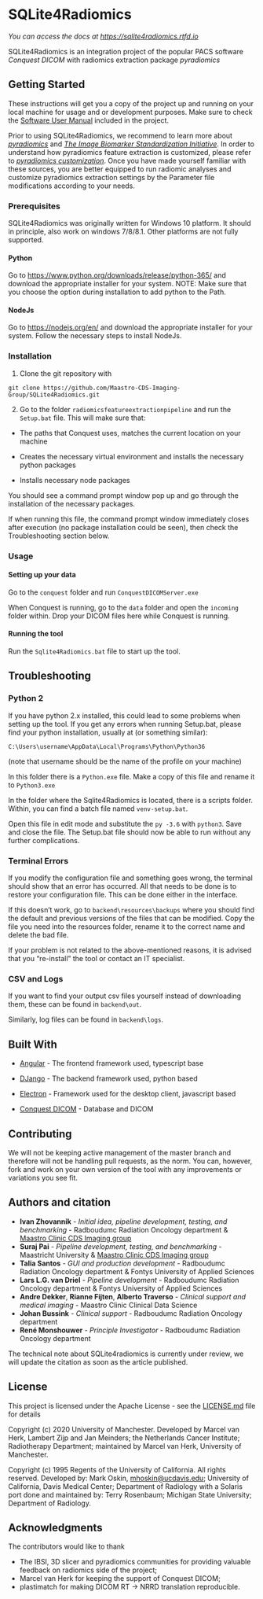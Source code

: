 # SQLite4Radiomics

*You can access the docs at https://sqlite4radiomics.rtfd.io*



SQLite4Radiomics is an integration project of the popular PACS software *Conquest DICOM* with radiomics extraction package *pyradiomics* 

## Getting Started

These instructions will get you a copy of the project up and running on your local machine for usage and or development purposes. Make sure to check the [Software User Manual](https://github.com/Maastro-CDS-Imaging-Group/SQLite4Radiomics/blob/master/radiomicsfeatureextractionpipeline/Software%20User%20Manual.pdf) included in the project.

Prior to using SQLite4Radiomics, we recommend to learn more about [*pyradiomics*](https://pyradiomics.readthedocs.io/en/latest/) and [*The Image Biomarker Standardization Initiative*](https://pubs.rsna.org/doi/full/10.1148/radiol.2020191145). In order to understand how pyradiomics feature extraction is customized, please refer to [*pyradiomics customization*](https://pyradiomics.readthedocs.io/en/latest/customization.html). Once you have made yourself familiar with these sources, you are better equipped to run radiomic analyses and customize pyradiomics extraction settings by the Parameter file modifications according to your needs.

### Prerequisites

SQLite4Radiomics was originally written for Windows 10 platform. It should in principle, also work on windows 7/8/8.1. Other platforms are not fully supported.

#### Python

Go to https://www.python.org/downloads/release/python-365/ and download the appropriate installer for your system.
NOTE: Make sure that you choose the option during installation to add python to the Path.

#### NodeJs
Go to https://nodejs.org/en/ and download the appropriate installer for your system.
Follow the necessary steps to install NodeJs.


### Installation
1. Clone the git repository with

```
git clone https://github.com/Maastro-CDS-Imaging-Group/SQLite4Radiomics.git
```


2. Go to the folder `radiomicsfeatureextractionpipeline` and run the `Setup.bat` file. This will make sure that:

* The paths that Conquest uses, matches the current location on your machine

* Creates the necessary virtual environment and installs the necessary python packages

* Installs necessary node packages

You should see a command prompt window pop up and go through the installation of the necessary packages.

If when running this file, the command prompt window immediately closes after execution (no package installation could be seen), then check the Troubleshooting section below.


### Usage

#### Setting up your data
Go to the `conquest` folder and run `ConquestDICOMServer.exe`

When Conquest is running, go to the `data` folder and open the `incoming` folder within. Drop your DICOM files here while Conquest is running. 

#### Running the tool

Run the `Sqlite4Radiomics.bat` file to start up the tool.

## Troubleshooting
### Python 2

If you have python 2.x installed, this could lead to some problems when setting up the tool. If you get any errors when running Setup.bat, please find your python installation, usually at (or something similar):
```
C:\Users\username\AppData\Local\Programs\Python\Python36
```
(note that username should be the name of the profile on your machine)


In this folder there is a `Python.exe` file. Make a copy of this file and rename it to `Python3.exe`

In the folder where the Sqlite4Radiomics is located, there is a scripts folder. Within, you can find a batch file named `venv-setup.bat`.

Open this file in edit mode and substitute the `py -3.6` with `python3`. Save and close the file. The Setup.bat file should now be able to run without any further complications.

### Terminal Errors

If you modify the configuration file and something goes wrong, the terminal should show that an error has occurred. All that needs to be done is to restore your configuration file. This can be done either in the interface. 

If this doesn’t work, go to `backend\resources\backups` where you should find the default and previous versions of the files that can be modified. Copy the file you need into the resources folder, rename it to the correct name and delete the bad file.

If your problem is not related to the above-mentioned reasons, it is advised that you “re-install” the tool or contact an IT specialist.

### CSV and Logs

If you want to find your output csv files yourself instead of downloading them, these can be found in `backend\out`. 

Similarly, log files can be found in `backend\logs`.

## Built With

* [Angular](https://angular.io/docs) - The frontend framework used, typescript base

* [DJango](https://docs.djangoproject.com/en/3.0/) - The backend framework used, python based

* [Electron](https://www.electronjs.org/docs) - Framework used for the desktop client, javascript based

* [Conquest DICOM](https://ingenium.home.xs4all.nl/dicom.html) - Database and DICOM

## Contributing

We will not be keeping active management of the master branch and therefore will not be handling pull requests, as the norm. You can, however, fork and work on your own version of the tool with any improvements or variations you see fit.

## Authors and citation

* **Ivan Zhovannik** - *Initial idea, pipeline development, testing, and benchmarking* - Radboudumc Radiation Oncology department & [Maastro Clinic CDS Imaging group](https://github.com/Maastro-CDS-Imaging-Group)
* **Suraj Pai** - *Pipeline development, testing, and benchmarking* - Maastricht University & [Maastro Clinic CDS Imaging group](https://github.com/Maastro-CDS-Imaging-Group)
* **Talia Santos** - *GUI and production development* - Radboudumc Radiation Oncology department & Fontys University of Applied Sciences
* **Lars L.G. van Driel** - *Pipeline development* - Radboudumc Radiation Oncology department & Fontys University of Applied Sciences
* **Andre Dekker**, **Rianne Fijten**, **Alberto Traverso** - *Clinical support and medical imaging* - Maastro Clinic Clinical Data Science
* **Johan Bussink** - *Clinical support* - Radboudumc Radiation Oncology department
* **René Monshouwer** - *Principle Investigator* - Radboudumc Radiation Oncology department

The technical note about SQLite4radiomics is currently under review, we will update the citation as soon as the article published.

## License

This project is licensed under the Apache License - see the [LICENSE.md](LICENSE.md) file for details

Copyright (c) 2020 University of Manchester. Developed by Marcel van Herk, Lambert Zijp and Jan Meinders; the Netherlands Cancer Institute; Radiotherapy Department; maintained by Marcel van Herk, University of Manchester.

Copyright (c) 1995 Regents of the University of California. All rights reserved. Developed by: Mark Oskin, mhoskin@ucdavis.edu; University of California, Davis Medical Center; Department of Radiology with a Solaris port done and maintained by: Terry Rosenbaum; Michigan State University; Department of Radiology.

## Acknowledgments

The contributors would like to thank 
* The IBSI, 3D slicer and pyradiomics communities for providing valuable feedback on radiomics side of the project;
* Marcel van Herk for keeping the support of Conquest DICOM;
* plastimatch for making DICOM RT -> NRRD translation reproducible.


